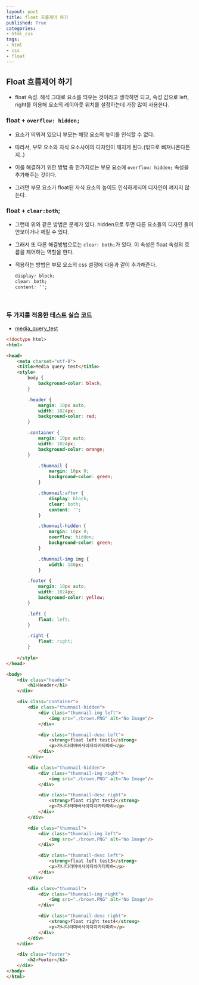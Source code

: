 ```yaml
---
layout: post
title: float 흐름제어 하기
published: True
categories: 
- html_css
tags:
- html
- css
- float
---
```




## Float 흐름제어 하기

* float 속성. 해석 그대로 요소를 띄우는 것이라고 생각하면 되고, 속성 값으로 left, right를 이용해 요소의 레이아웃 위치를 설정하는데 가장 많이 사용한다. 



### float + `overflow: hidden;`

* 요소가 띄워져 있으니 부모는 해당 요소의 높이를 인식할 수 없다.
* 따라서, 부모 요소와 자식 요소사이의 디자인이 깨지게 된다.(밖으로 삐져나온다든지..)



* 이를 해결하기 위한 방법 중 한가지로는 부모 요소에 `overflow: hidden;` 속성을 추가해주는 것이다.
* 그러면 부모 요소가 float된 자식 요소의 높이도 인식하게되어 디자인이 꺠지지 않는다.



### float + `clear:both`;

* 그런데 위와 같은 방법은 문제가 있다. hidden으로 두면 다른 요소들의 디자인 들이 안보이거나 깨질 수 있다.


* 그래서 또 다른 해결방법으로는 `clear: both;`가 있다. 이 속성은 float 속성의 흐름을 제어하는 역할을 한다. 

* 적용하는 방법은 부모 요소의 css 설정에 다음과 같이 추가해준다.

  ```css
  display: block;
  clear: both;
  content: '';
  ```

  ​

### 두 가지를 적용한 테스트 실습 코드

* <a href="/test_html/media_query_min.html">media_query_test</a>

```html
<!doctype html>
<html>

<head>
	<meta charset="utf-8">
	<title>Media query test</title>
	<style>
		body {
			background-color: black;	
		}

		.header {
			margin: 10px auto;
			width: 1024px;
			background-color: red;
		}

		.container {
			margin: 10px auto;
			width: 1024px;
			background-color: orange;		
		}

			.thumnail {
				margin: 10px 0;
				background-color: green;
			}

			.thumnail:after {
				display: block;
				clear: both;
				content: '';
			}

			.thumnail-hidden {
				margin: 10px 0;
				overflow: hidden;
				background-color: green;
			}

			.thumnail-img img {
				width: 140px;
			}

		.footer {
			margin: 10px auto;
			width: 1024px;
			background-color: yellow;
		}

		.left {
			float: left;
		}

		.right {
			float: right;
		}
		
	</style>
</head>

<body>
	<div class="header">
		<h1>Header</h1>
	</div>

	<div class="container">
		<div class="thumnail-hidden">
			<div class="thumnail-img left">
				<img src="./brown.PNG" alt="No Image"/>
			</div>

			<div class="thumnail-desc left">
				<strong>float left test1</strong>
				<p>가나다라마바사아자차카타파하</p>
			</div>
		</div>

		<div class="thumnail-hidden">
			<div class="thumnail-img right">
				<img src="./brown.PNG" alt="No Image"/>
			</div>

			<div class="thumnail-desc right">
				<strong>float right test2</strong>
				<p>가나다라마바사아자차카타파하</p>
			</div>
		</div>

		<div class="thumnail">
			<div class="thumnail-img left">
				<img src="./brown.PNG" alt="No Image"/>
			</div>

			<div class="thumnail-desc left">
				<strong>float left test3</strong>
				<p>가나다라마바사아자차카타파하</p>
			</div>
		</div>

		<div class="thumnail">
			<div class="thumnail-img right">
				<img src="./brown.PNG" alt="No Image"/>
			</div>

			<div class="thumnail-desc right">
				<strong>float right test4</strong>
				<p>가나다라마바사아자차카타파하</p>
			</div>
		</div>
	</div>

	<div class="footer">
		<h2>Footer</h2>
	</div>
</body>
</html>
```

